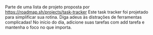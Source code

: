 Parte de uma lista de projeto proposta por https://roadmap.sh/projects/task-tracker
Este task tracker foi projetado para simplificar sua rotina. Diga adeus às distrações de ferramentas complicadas! No início do dia, adicione suas tarefas com add tarefa e mantenha o foco no que importa.
